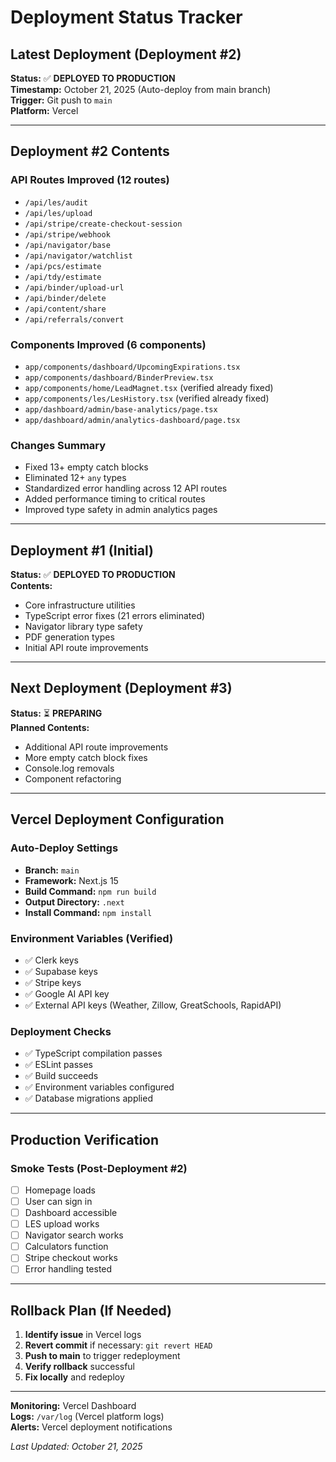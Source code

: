 # Deployment Status Tracker

## Latest Deployment (Deployment #2)

**Status:** ✅ **DEPLOYED TO PRODUCTION**  
**Timestamp:** October 21, 2025 (Auto-deploy from main branch)  
**Trigger:** Git push to `main`  
**Platform:** Vercel  

---

## Deployment #2 Contents

### API Routes Improved (12 routes)
- `/api/les/audit`
- `/api/les/upload`
- `/api/stripe/create-checkout-session`
- `/api/stripe/webhook`
- `/api/navigator/base`
- `/api/navigator/watchlist`
- `/api/pcs/estimate`
- `/api/tdy/estimate`
- `/api/binder/upload-url`
- `/api/binder/delete`
- `/api/content/share`
- `/api/referrals/convert`

### Components Improved (6 components)
- `app/components/dashboard/UpcomingExpirations.tsx`
- `app/components/dashboard/BinderPreview.tsx`
- `app/components/home/LeadMagnet.tsx` (verified already fixed)
- `app/components/les/LesHistory.tsx` (verified already fixed)
- `app/dashboard/admin/base-analytics/page.tsx`
- `app/dashboard/admin/analytics-dashboard/page.tsx`

### Changes Summary
- Fixed 13+ empty catch blocks
- Eliminated 12+ `any` types
- Standardized error handling across 12 API routes
- Added performance timing to critical routes
- Improved type safety in admin analytics pages

---

## Deployment #1 (Initial)

**Status:** ✅ **DEPLOYED TO PRODUCTION**  
**Contents:**
- Core infrastructure utilities
- TypeScript error fixes (21 errors eliminated)
- Navigator library type safety
- PDF generation types
- Initial API route improvements

---

## Next Deployment (Deployment #3)

**Status:** ⏳ **PREPARING**  
**Planned Contents:**
- Additional API route improvements
- More empty catch block fixes
- Console.log removals
- Component refactoring

---

## Vercel Deployment Configuration

### Auto-Deploy Settings
- **Branch:** `main`
- **Framework:** Next.js 15
- **Build Command:** `npm run build`
- **Output Directory:** `.next`
- **Install Command:** `npm install`

### Environment Variables (Verified)
- ✅ Clerk keys
- ✅ Supabase keys
- ✅ Stripe keys
- ✅ Google AI API key
- ✅ External API keys (Weather, Zillow, GreatSchools, RapidAPI)

### Deployment Checks
- ✅ TypeScript compilation passes
- ✅ ESLint passes
- ✅ Build succeeds
- ✅ Environment variables configured
- ✅ Database migrations applied

---

## Production Verification

### Smoke Tests (Post-Deployment #2)
- [ ] Homepage loads
- [ ] User can sign in
- [ ] Dashboard accessible
- [ ] LES upload works
- [ ] Navigator search works
- [ ] Calculators function
- [ ] Stripe checkout works
- [ ] Error handling tested

---

## Rollback Plan (If Needed)

1. **Identify issue** in Vercel logs
2. **Revert commit** if necessary: `git revert HEAD`
3. **Push to main** to trigger redeployment
4. **Verify rollback** successful
5. **Fix locally** and redeploy

---

**Monitoring:** Vercel Dashboard  
**Logs:** `/var/log` (Vercel platform logs)  
**Alerts:** Vercel deployment notifications  

*Last Updated: October 21, 2025*
